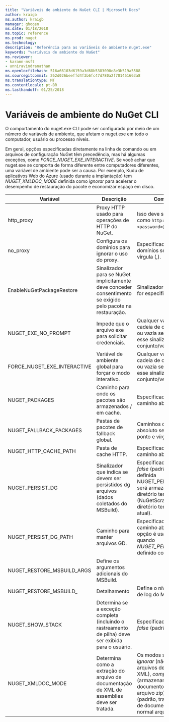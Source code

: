 ```yaml
---
title: "Variáveis de ambiente do NuGet CLI | Microsoft Docs"
author: kraigb
ms.author: kraigb
manager: ghogen
ms.date: 01/18/2018
ms.topic: reference
ms.prod: nuget
ms.technology: 
description: "Referência para as variáveis de ambiente nuget.exe"
keywords: "variáveis de ambiente do NuGet"
ms.reviewer:
- karann-msft
- unniravindranathan
ms.openlocfilehash: 516a66103d6159a3d68b5383090e8e3b519a5588
ms.sourcegitcommit: 262d026beeffd4f3b6fc47d780a2f701451663a8
ms.translationtype: MT
ms.contentlocale: pt-BR
ms.lasthandoff: 01/25/2018
---
```

# <a name="nuget-cli-environment-variables"></a>Variáveis de ambiente do NuGet CLI

O comportamento do nuget.exe CLI pode ser configurado por meio de um número de variáveis de ambiente, que afetam o nuget.exe em todo o computador, usuário ou processo níveis.

Em geral, opções especificadas diretamente na linha de comando ou em arquivos de configuração NuGet têm precedência, mas há algumas exceções, como *FORCE_NUGET_EXE_INTERACTIVE*. Se você achar que nuget.exe se comporta de forma diferente entre computadores diferentes, uma variável de ambiente pode ser a causa. Por exemplo, Kudu de aplicativos Web do Azure (usado durante a implantação) tem *NUGET_XMLDOC_MODE* definida como *ignorar* para acelerar o desempenho de restauração do pacote e economizar espaço em disco.

| Variável | Descrição | Comentários |
| --- | --- | --- |
| http_proxy | Proxy HTTP usado para operações de HTTP do NuGet. | Isso deve ser especificado como `http://<username>:<password>@proxy.com`. |
| no_proxy | Configura os domínios para ignorar o uso do proxy. | Especificado como domínios separados por vírgula (,). |
| EnableNuGetPackageRestore | Sinalizador para se NuGet implicitamente deve conceder consentimento se exigido pelo pacote na restauração. | Sinalizador especificado for especificado | como *true* ou *1*, qualquer outro valor tratado como sinalizador não definido. |
| NUGET_EXE_NO_PROMPT | Impede que o arquivo exe para solicitar credenciais.| Qualquer valor exceto a cadeia de caracteres nula ou vazia será tratada como esse sinalizador conjunto/verdadeiro. |
FORCE_NUGET_EXE_INTERACTIVE | Variável de ambiente global para forçar o modo interativo. | Qualquer valor exceto a cadeia de caracteres nula ou vazia será tratada como esse sinalizador conjunto/verdadeiro. |
| NUGET_PACKAGES | Caminho para onde os pacotes são armazenados / em cache. | Especificado como um caminho absoluto. |
| NUGET_FALLBACK_PACKAGES | Pastas de pacotes de fallback global. | Caminhos de pasta absoluto separados por ponto e vírgula (;). |
| NUGET_HTTP_CACHE_PATH | Pasta de cache HTTP. | Especificado como um caminho absoluto. |
| NUGET_PERSIST_DG | Sinalizador que indica se devem ser persistidos dg arquivos (dados coletados do MSBuild). | Especificado como *true* ou *false* (padrão), se não definida NUGET_PERSIST_DG_PATH será armazenado para o diretório temporário (NuGetScratch pasta no diretório temp de ambiente atual). |
| NUGET_PERSIST_DG_PATH | Caminho para manter arquivos GD. | Especificado como um caminho absoluto, essa opção é usado apenas quando *NUGET_PERSIST_DG* é definido como true. |
| NUGET_RESTORE_MSBUILD_ARGS | Define os argumentos adicionais do MSBuild. |
| NUGET_RESTORE_MSBUILD_| Detalhamento |Define o nível de detalhes de log do MSBuild. | O padrão é *silencioso* ("/ v: p"). Os valores possíveis *q [uiet]*, *m [ínimo]*, *n [ormal]*, *d [etailed]*, e *diag [nostic]*. |
| NUGET_SHOW_STACK | Determina se a exceção completa (incluindo o rastreamento de pilha) deve ser exibida para o usuário. | Especificado como *true* ou *false* (padrão). |
| NUGET_XMLDOC_MODE | Determina como a extração do arquivo de documentação de XML de assemblies deve ser tratada. | Os modos suportados são *ignorar* (não extraia os arquivos de documentação XML), *compactar* (armazenam arquivos de documento XML como um arquivo zip) ou *nenhum* (padrão, trate os arquivos de documentos XML como normal arquivos). |
